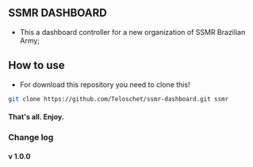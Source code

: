 ## SSMR DASHBOARD
- This a dashboard controller for a new organization of SSMR Brazilian Army;

## How to use
- For download this repository you need to clone this!

```bash
git clone https://github.com/Teloschet/ssmr-dashboard.git ssmr
```

#### That's all. Enjoy.

### Change log
#### v 1.0.0
